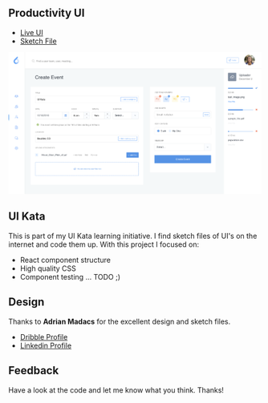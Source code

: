 ## Productivity UI

- [Live UI](https://topleft.github.io/kata-productivity-ui/)
- [Sketch File](https://dribbble.com/shots/3414415-ooto-Productivity-Dashboards/attachments/746493)

![project screenshot](./productivity_event.png)

## UI Kata

This is part of my UI Kata learning initiative. I find sketch files of UI's on the internet and code them up. With this project I focused on:

 - React component structure
 - High quality CSS
 - Component testing ... TODO ;)

## Design

Thanks to **Adrian Madacs** for the excellent design and sketch files.
- [Dribble Profile](https://dribbble.com/madacs_a)
- [Linkedin Profile](https://www.linkedin.com/in/adrian-madacs-306045b7/)

## Feedback

Have a look at the code and let me know what you think. Thanks!
